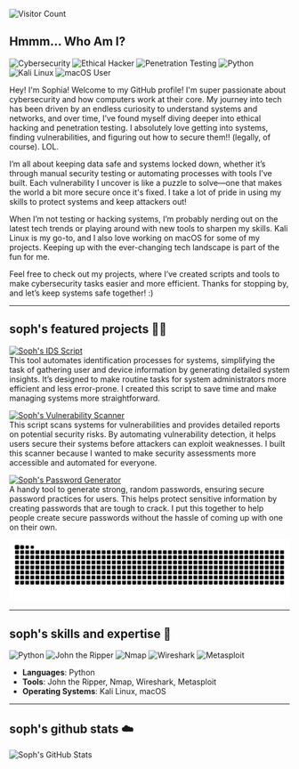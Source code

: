  ![Visitor Count](https://komarev.com/ghpvc/?username=securesoph&color=lightgrey&style=for-the-badge&label=VISITORS)

## Hmmm... Who Am I?
![Cybersecurity](https://img.shields.io/badge/Cybersecurity-Expert-lightgrey)
![Ethical Hacker](https://img.shields.io/badge/Ethical_Hacker-%F0%9F%92%AD-lightgrey)
![Penetration Testing](https://img.shields.io/badge/Penetration_Testing-Expert-lightgrey)
![Python](https://img.shields.io/badge/Python-Language-lightgrey)
![Kali Linux](https://img.shields.io/badge/Kali_Linux-%F0%9F%90%A7-lightgrey)
![macOS User](https://img.shields.io/badge/macOS-User-lightgrey)

Hey! I'm Sophia! Welcome to my GitHub profile! I'm super passionate about cybersecurity and how computers work at their core. My journey into tech has been driven by an endless curiosity to understand systems and networks, and over time, I’ve found myself diving deeper into ethical hacking and penetration testing. I absolutely love getting into systems, finding vulnerabilities, and figuring out how to secure them!! (legally, of course). LOL.

I’m all about keeping data safe and systems locked down, whether it’s through manual security testing or automating processes with tools I’ve built. Each vulnerability I uncover is like a puzzle to solve—one that makes the world a bit more secure once it's fixed. I take a lot of pride in using my skills to protect systems and keep attackers out!

When I’m not testing or hacking systems, I’m probably nerding out on the latest tech trends or playing around with new tools to sharpen my skills. Kali Linux is my go-to, and I also love working on macOS for some of my projects. Keeping up with the ever-changing tech landscape is part of the fun for me.

Feel free to check out my projects, where I’ve created scripts and tools to make cybersecurity tasks easier and more efficient. Thanks for stopping by, and let’s keep systems safe together! :)

---

## soph's featured projects 🤍🤍

[![Soph's IDS Script](https://img.shields.io/badge/-Soph's%20ID%20Script-lightgrey)](https://github.com/securesoph/sophsidscript)  
This tool automates identification processes for systems, simplifying the task of gathering user and device information by generating detailed system insights. It’s designed to make routine tasks for system administrators more efficient and less error-prone. I created this script to save time and make managing systems more straightforward.

[![Soph's Vulnerability Scanner](https://img.shields.io/badge/-Soph's%20Vulnerability%20Scanner-lightgrey)](https://github.com/securesoph/sophsvulnerabilityscanner)  
This script scans systems for vulnerabilities and provides detailed reports on potential security risks. By automating vulnerability detection, it helps users secure their systems before attackers can exploit weaknesses. I built this scanner because I wanted to make security assessments more accessible and automated for everyone.

[![Soph's Password Generator](https://img.shields.io/badge/-Soph's%20Password%20Generator-lightgrey)](https://github.com/securesoph/sophspasswordgenerator)  
A handy tool to generate strong, random passwords, ensuring secure password practices for users. This helps protect sensitive information by creating passwords that are tough to crack. I put this together to help people create secure passwords without the hassle of coming up with one on their own.

![snake gif](https://github.com/securesoph/securesoph/blob/output/github-contribution-grid-snake.svg)

---

## soph's skills and expertise 🐚

![Python](https://img.shields.io/badge/Python-3.9-lightgrey?logo=python)
![John the Ripper](https://img.shields.io/badge/John_the_Ripper-Tool-lightgrey)
![Nmap](https://img.shields.io/badge/Nmap-Tool-lightgrey)
![Wireshark](https://img.shields.io/badge/Wireshark-Tool-lightgrey)
![Metasploit](https://img.shields.io/badge/Metasploit-Framework-lightgrey)

- **Languages**: Python  
- **Tools**: John the Ripper, Nmap, Wireshark, Metasploit  
- **Operating Systems**: Kali Linux, macOS  

---

## soph's github stats ☁️

![Soph's GitHub Stats](https://github-readme-stats.vercel.app/api?username=securesoph&show_icons=true&theme=graywhite)
